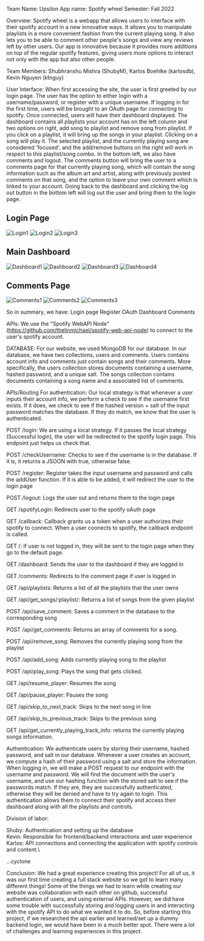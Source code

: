 Team Name: Upsilon App name: Spotify wheel Semester: Fall 2022

Overview: Spotify wheel is a webapp that allows users to interface with their spotify account in a new innovative ways. It allows you to manipulate playlists in a more convenient fashion from the current playing song. It also lets you to be able to comment other people's songs and view any reviews left by other users. Our app is innovative because it provides more additions on top of the regular spotify features, giving users more options to interact not only with the app but also other people.

Team Members: Shubhranshu Mishra (ShubyM), Karlos Boehlke (karlosdb), Kevin Nguyen (ktnguy)

User Interface: When first accessing the site, the user is first greeted by our login page. The user has the option to either login with a username/password, or register with a unique username. If logging in for the first time, users will be brought to an OAuth page for connecting to spotify. Once connected, users will have their dashboard displayed. The dashboard contains all playlists your account has on the left column and two options on right, add song to playlist and remove song from playlist. If you click on a playlist, it will bring up the songs in your playlist. Clicking on a song will play it. The selected playlist, and the currently playing song are considered 'focused', and the add/remove buttons on the right will work in respect to this playlist/song combo. In the bottom left, we also have comments and logout. The comments button will bring the user to a comments page for that currently playing song, which will contain the song information such as the album art and artist, along with previously posted comments on that song, and the option to leave your own comment which is linked to your account. Going back to the dashboard and clicking the log out button in the bottom left will log out the user and bring them to the login page.

## Login Page
![Login1](assets/final/login1.jpg "Login")
![Login2](assets/final/login2.jpg "Register Account")
![Login3](assets/final/login3.jpg "Connect Spotify")

## Main Dashboard
![Dashboard1](assets/final/dashboard1.jpg "Base Dashboard")
![Dashboard2](assets/final/dashboard2.jpg "After Clicking on a Playlist")
![Dashboard3](assets/final/dashboard2.jpg "Add a Song")
![Dashboard4](assets/final/dashboard2.jpg "Remove a Song")

## Comments Page
![Comments1](assets/final/comments1.jpg "View Comments")
![Comments2](assets/final/comments2.jpg "Type Comment")
![Comments3](assets/final/comments3.jpg "Post Comment")


So in summary, we have: Login page Register OAuth Dashboard Comments

APIs: We use the "Spotify WebAPI Node" (https://github.com/thelinmichael/spotify-web-api-node) to connect to the user's spotify account.

DATABASE: For our website, we used MongoDB for our database. In our database, we have two collections, users and comments. Users contains account info and comments just contain songs and their comments. More specifically, the users collection stores documents containing a username, hashed password, and a unique salt. The songs collection contains documents containing a song name and a associated list of comments.

APIs/Routing For authentication: Our local strategy is that whenever a user inputs their account info, we perform a check to see if the username first exists. If it does, we check to see if the hashed version + salt of the input password matches the database. If they do match, we know that the user is authenticated.

POST /login: We are using a local strategy. If it passes the local strategy (Successful login), the user will be redirected to the spotify login page. This endpoint just helps us check that.

POST /checkUsername: Checks to see if the username is in the database. If it is, it returns a JSOON with true, otherwise false.

POST /register: Register takes the input username and password and calls the addUser function. If it is able to be added, it will redirect the user to the login page

POST /logout: Logs the user out and returns them to the login page

GET /spotifyLogin: Redirects user to the spotify oAuth page

GET /callback: Callback grants us a token when a user authorizes their spotify to connect. When a user coonects to spotify, the callback endpoint is called.

GET /: If user is not logged in, they will be sent to the login page when they go to the default page.

GET /dashboard: Sends the user to the dashboard if they are logged in

GET /comments: Redirects to the comment page if user is logged in

GET /api/playlists: Returns a list of all the playlists that the user owns

GET /api/get_songs/:playlist/: Returns a list of songs from the given playlist

POST /api/save_comment: Saves a comment in the database to the corresponding song

POST /api/get_comments: Returns an array of comments for a song.

POST /api/remove_song: Removes the currently playing song from the playlist

POST /api/add_song: Adds currently playing song to the playlist

POST /api/play_song: Plays the song that gets clicked.

GET /api/resume_player: Resumes the song

GET /api/pause_player: Pauses the song

GET /api/skip_to_next_track: Skips to the next song in line

GET /api/skip_to_previous_track: Skips to the previous song

GET /api/get_currently_playing_track_info: returns the currently playing songs information.

Authentication: We authenticate users by storing their username, hashed password, and salt in our database. Whenever a user creates an account, we compute a hash of their password using a salt and store the information. When logging in, we will make a POST request to our endpoint with the username and password. We will find the document with the user's username, and use our hashing function with the stored salt to see if the passwords match. If they are, they are successfully authenticated, otherwise they will be denied and have to try again to login. This authentication allows them to connect their spotify and access their dashboard along with all the playlists and controls.

Division of labor:

Shuby: Authentication and setting up the database\
Kevin: Responsible for frontend/backend interactions and user experience\
Karlos: API connections and connecting the application with spotify controls and content.\

...cyclone 

Conclusion: We had a great experience creating this project! For all of us, it was our first time creating a full stack website so we got to learn many different things! Some of the things we had to learn while creating our website was collaboration with each other on github, successful authentication of users, and using external APIs. However, we did have some trouble with successfully storing and logging users in and interacting with the spotify API to do what we wanted it to do. So, before starting this project, if we researched the api earlier and learned/set up a dummy backend login, we would have been in a much better spot. There were a lot of challenges and learning experiences in this project.
